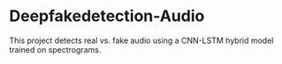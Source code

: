 # Deepfakedetection-Audio

This project detects real vs. fake audio using a CNN-LSTM hybrid model trained on spectrograms.


